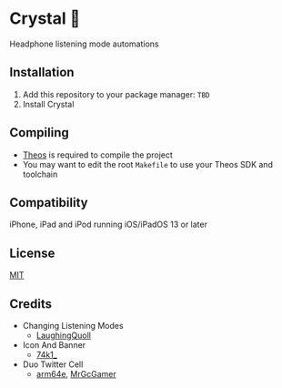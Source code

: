 # Crystal 💎
Headphone listening mode automations

## Installation
1. Add this repository to your package manager: `TBD`
2. Install Crystal

## Compiling
  - [Theos](https://theos.dev/) is required to compile the project
  - You may want to edit the root `Makefile` to use your Theos SDK and toolchain

## Compatibility
iPhone, iPad and iPod running iOS/iPadOS 13 or later

## License
[MIT](https://github.com/Traurige/Crystal/blob/main/LICENSE)

## Credits
  - Changing Listening Modes
    - [LaughingQuoll](https://twitter.com/LaughingQuoll)
  - Icon And Banner
    - [74k1_](https://twitter.com/74k1_)
  - Duo Twitter Cell
    - [arm64e](https://twitter.com/arm64e), [MrGcGamer](https://twitter.com/MrGcGamer)
